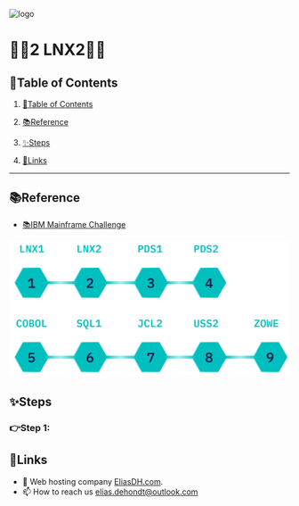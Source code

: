 ![logo](https://eliasdh.com/assets/media/images/logo-github.png)
# 💙🤍2 LNX2🤍💙

## 📘Table of Contents

1. [📘Table of Contents](#📘table-of-contents)
2. [📚Reference](#📚reference)
3. [✨Steps](#✨steps)

4. [🔗Links](#🔗links)

---

## 📚Reference

- [📚IBM Mainframe Challenge](https://ibmzxplore-static.s3.eu-gb.cloud-object-storage.appdomain.cloud/LNX2.pdf)

![IBM Fundamentals](/Images/IBM-Advanced.png)

## ✨Steps

### 👉Step 1: 


## 🔗Links
- 👯 Web hosting company [EliasDH.com](https://eliasdh.com).
- 📫 How to reach us elias.dehondt@outlook.com